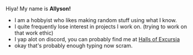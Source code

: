 <!DOCTYPE html>


Hiya! My name is **Allyson!**
- I am a hobbyist who likes making random stuff using what I know.
- I quite frequently lose interest in projects I work on. (trying to work on that work ethic)
- I yap alot on discord, you can probably find me at [Halls of Excursia](https://discord.gg/YrbpYFGAGe)
- okay that's probably enough typing now scram.